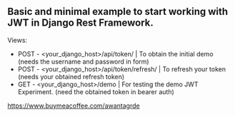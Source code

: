 ## Basic and minimal example to start working with JWT in Django Rest Framework.


Views:

- POST - <your_django_host>/api/token/ | To obtain the initial demo (needs the username and password in form)
- POST - <your_django_host>/api/token/refresh/ | To refresh your token (needs your obtained refresh token)
- GET - <your_django_host>/demo | For testing the demo JWT Experiment. (need the obtained token in bearer auth)


https://www.buymeacoffee.com/awantagrde